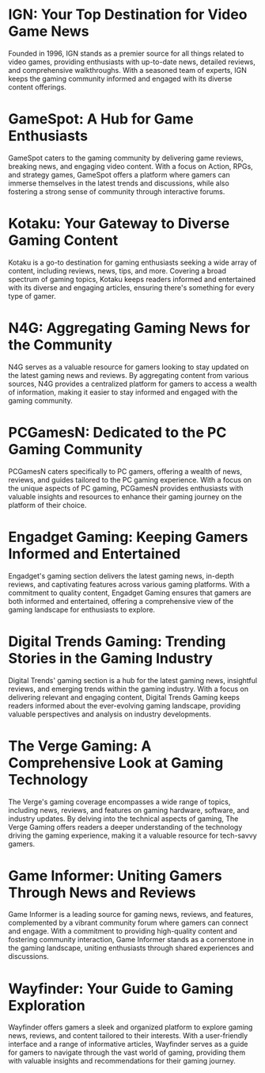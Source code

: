 # IGN: Your Top Destination for Video Game News
Founded in 1996, IGN stands as a premier source for all things related to video games, providing enthusiasts with up-to-date news, detailed reviews, and comprehensive walkthroughs. With a seasoned team of experts, IGN keeps the gaming community informed and engaged with its diverse content offerings.

# GameSpot: A Hub for Game Enthusiasts
GameSpot caters to the gaming community by delivering game reviews, breaking news, and engaging video content. With a focus on Action, RPGs, and strategy games, GameSpot offers a platform where gamers can immerse themselves in the latest trends and discussions, while also fostering a strong sense of community through interactive forums.

# Kotaku: Your Gateway to Diverse Gaming Content
Kotaku is a go-to destination for gaming enthusiasts seeking a wide array of content, including reviews, news, tips, and more. Covering a broad spectrum of gaming topics, Kotaku keeps readers informed and entertained with its diverse and engaging articles, ensuring there's something for every type of gamer.

# N4G: Aggregating Gaming News for the Community
N4G serves as a valuable resource for gamers looking to stay updated on the latest gaming news and reviews. By aggregating content from various sources, N4G provides a centralized platform for gamers to access a wealth of information, making it easier to stay informed and engaged with the gaming community.

# PCGamesN: Dedicated to the PC Gaming Community
PCGamesN caters specifically to PC gamers, offering a wealth of news, reviews, and guides tailored to the PC gaming experience. With a focus on the unique aspects of PC gaming, PCGamesN provides enthusiasts with valuable insights and resources to enhance their gaming journey on the platform of their choice.

# Engadget Gaming: Keeping Gamers Informed and Entertained
Engadget's gaming section delivers the latest gaming news, in-depth reviews, and captivating features across various gaming platforms. With a commitment to quality content, Engadget Gaming ensures that gamers are both informed and entertained, offering a comprehensive view of the gaming landscape for enthusiasts to explore.

# Digital Trends Gaming: Trending Stories in the Gaming Industry
Digital Trends' gaming section is a hub for the latest gaming news, insightful reviews, and emerging trends within the gaming industry. With a focus on delivering relevant and engaging content, Digital Trends Gaming keeps readers informed about the ever-evolving gaming landscape, providing valuable perspectives and analysis on industry developments.

# The Verge Gaming: A Comprehensive Look at Gaming Technology
The Verge's gaming coverage encompasses a wide range of topics, including news, reviews, and features on gaming hardware, software, and industry updates. By delving into the technical aspects of gaming, The Verge Gaming offers readers a deeper understanding of the technology driving the gaming experience, making it a valuable resource for tech-savvy gamers.

# Game Informer: Uniting Gamers Through News and Reviews
Game Informer is a leading source for gaming news, reviews, and features, complemented by a vibrant community forum where gamers can connect and engage. With a commitment to providing high-quality content and fostering community interaction, Game Informer stands as a cornerstone in the gaming landscape, uniting enthusiasts through shared experiences and discussions.

# Wayfinder: Your Guide to Gaming Exploration
Wayfinder offers gamers a sleek and organized platform to explore gaming news, reviews, and content tailored to their interests. With a user-friendly interface and a range of informative articles, Wayfinder serves as a guide for gamers to navigate through the vast world of gaming, providing them with valuable insights and recommendations for their gaming journey.